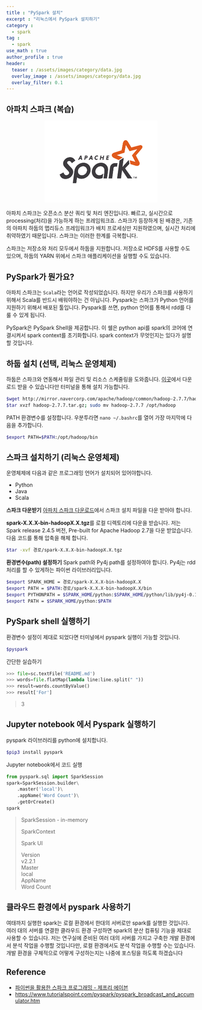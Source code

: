 ```yaml
---
title : "PySpark 설치"
excerpt : "리눅스에서 PySpark 설치하기"
category :
  - spark
tag :
  - spark
use_math : true
author_profile : true
header:
  teaser : /assets/images/category/data.jpg
  overlay_image : /assets/images/category/data.jpg
  overlay_filter: 0.1
---
```


## **아파치 스파크 (복습)**

<center><img src="../assets/img/spark/spark.png" style="width:300px;"></center>

아파치 스파크는 오픈소스 분산 쿼리 및 처리 엔진입니다. 빠르고, 실시간으로 processing(처리)을 가능하게 하는 프레임워크죠. 스파크가 등장하게 된 배경은, 기존의 아파치 하둡의 맵리듀스 프레임워크가 배치 프로세싱만 지원하였으며, 실시간 처리에 취약하였기 때문입니다. 스파크는 이러한 한계를 극복합니다.

스파크는 저장소와 처리 모두에서 하둡을 지원합니다. 저장소로 HDFS를 사용할 수도 있으며, 하둡의 YARN 위에서 스파크 애플리케이션을 실행할 수도 있습니다. 

## **PySpark가 뭔가요?**

아파치 스파크는 ``Scala``라는 언어로 작성되었습니다. 하지만 우리가 스파크를 사용하기 위해서 Scala를 반드시 배워야하는 건 아닙니다. Pyspark는 스파크가 Python 언어를 지원하기 위해서 배포된 툴입니다. Pyspark를 쓰면, python 언어를 통해서 rdd를 다룰 수 있게 됩니다. 

PySpark은 PySpark Shell을 제공합니다. 이 쉘은 python api를 spark의 코어에 연결시켜서 spark context를 초기화합니다. spark context가 무엇인지는 있다가 설명할 것입니다. 

## **하둡 설치 (선택, 리눅스 운영체제)**

하둡은 스파크와 연동해서 파일 관리 및 리소스 스케줄링을 도와줍니다. <a href="http://spark.apache.org/downloads.html">이곳</a>에서 다운로드 받을 수 있습니다만 터미널을 통해 설치 가능합니다.
        
```bash
$wget http://mirror.navercorp.com/apache/hadoop/common/hadoop-2.7.7/hadoop-2.7.7.tar.gz 
$tar xvzf hadoop-2.7.7.tar.gz; sudo mv hadoop-2.7.7 /opt/hadoop
```
 PATH 환경변수를 설정합니다. 우분투라면 `nano ~/.bashrc`를 열어 가장 마지막에 다음을 추가합니다.

```bash
$export PATH=$PATH:/opt/hadoop/bin
```


## **스파크 설치하기 (리눅스 운영체제)**

운영체제에 다음과 같은 프로그래밍 언어가 설치되어 있어야합니다. 
- Python
- Java
- Scala

**스파크 다운받기**
<a href="http://spark.apache.org/downloads.html">아파치 스파크 다운로드</a>에서 스파크 설치 파일을 다운 받아야 합니다. 

**spark-X.X.X-bin-hadoopX.X.tgz**를 로컬 디렉토리에 다운을 받습니다. 저는 Spark release 2.4.5 버전, Pre-built for Apache Hadoop 2.7을 다운 받았습니다. 다음 코드를 통해 압축을 해체 합니다.

```bash
$tar -xvf 경로/spark-X.X.X-bin-hadoopX.X.tgz
```

**환경변수(path) 설정하기**
Spark path와 Py4j path를 설정하여야 합니다. Py4j는 rdd 처리를 할 수 있게하는 파이썬 라이브러리입니다.

```bash
$export SPARK_HOME = 경로/spark-X.X.X-bin-hadoopX.X
$export PATH = $PATH:경로/spark-X.X.X-bin-hadoopX.X/bin
$export PYTHONPATH = $SPARK_HOME/python:$SPARK_HOME/python/lib/py4j-0.10.4-src.zip:$PYTHONPATH
$export PATH = $SPARK_HOME/python:$PATH 
```

## **PySpark shell 실행하기**

환경변수 설정이 제대로 되었다면 터미널에서 pyspark 실행이 가능할 것입니다. 

```bash
$pyspark
```
간단한 실습하기
```python
>>> file=sc.textFile('README.md')
>>> words=file.flatMap(lambda line:line.split(" "))
>>> result=words.countByValue()
>>> result['For']
```
> 3

## Jupyter notebook 에서 Pyspark 실행하기

pyspark 라이브러리를 python에 설치합니다.

```bash
$pip3 install pyspark
```

Jupyter notebook에서 코드 실행

```python
from pyspark.sql import SparkSession
spark=SparkSession.builder\
    .master('local')\
    .appName('Word Count')\
    .getOrCreate()
spark
```
>SparkSession - in-memory  
>  
>SparkContext  
>  
>Spark UI
>  
>Version  
>v2.2.1  
>Master  
>local  
>AppName  
>Word Count  

## 클라우드 환경에서 pyspark 사용하기

여태까지 실행한 spark는 로컬 환경에서 한대의 서버로만 spark를 실행한 것입니다. 여러 대의 서버를 연결한 클라우드 환경 구성하면 spark의 분산 컴퓨팅 기능을 제대로 사용할 수 있습니다. 저는 연구실에 준비된 여러 대의 서버를 가지고 구축한 개발 환경에서 분석 작업을 수행할 것입니다만, 로컬 환경에서도 분석 작업을 수행할 수는 있습니다. 개발 환경을 구체적으로 어떻게 구성하는지는 나중에 포스팅을 하도록 하겠습니다


## Reference
- <a href="#"> 파이썬을 활용한 스파크 프로그래밍 - 제프리 에이븐 </a>
- https://www.tutorialspoint.com/pyspark/pyspark_broadcast_and_accumulator.htm
